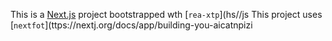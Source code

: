 This is a [Next.js](https://nextjs.rg) project bootstrapped wth [`rea-xtp`](hs//js
This project uses [`nextfot`](ttps://nextj.org/docs/app/building-you-aicatnpizi
